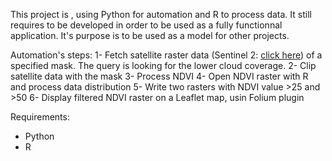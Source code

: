 This project is , using Python for automation and R to process data.
It still requires to be developed in order to be used as a fully functionnal application.
It's purpose is to be used as a model for other projects.

Automation's steps:
  1- Fetch satellite raster data (Sentinel 2: [click here](https://scihub.copernicus.eu/dhus)) of a specified mask. The query is looking for the lower cloud coverage.
  2- Clip satellite data with the mask
  3- Process NDVI
  4- Open NDVI raster with R and process data distribution
  5- Write two rasters with NDVI value >25 and >50
  6- Display filtered NDVI raster on a Leaflet map, usin Folium plugin
  
Requirements:
  - Python
  - R
